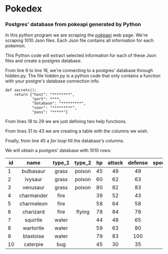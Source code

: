 # Pokedex
### Postgres' database from pokeapi generated by Python

In this python program we are scraping the [pokeapi](https://pokeapi.co/) web page.
We're scraping 1010 Json files. Each Json file contains all information for each pokemon.

This Python code will extract selected information for each of these Json files and create a postgres database.

From line 6 to line 16, we're connecting to a postgres' database through hidden.py.
The file hidden.py is a python code that only contains a function with your postgre's database connection info.

```
def secrets(): 
    return {"host": "********",
            "port": ****,
            "database": "*********",
            "user": "*********",
            "pass": "*****"}
```

From lines 18 to 29 we are just defining two help functions.

From lines 31 to 43 we are creating a table with the columns we wish.

Finally, from line 45 a *for loop* fill the database's columns.

We will obtain a postgres' database with 1010 rows:

id | name       | type_1 | type_2 | hp | attack | defense | special_atack | special_defense | speed |
-- | :--------: | :----: | :----: | -- | :----: | :-----: | :-----------: | :-------------: | :---: |
1  | bulbasaur	| grass	 | poison |	45 |	49	| 49	  | 65	          | 65	            | 45    |
2  | ivysaur	| grass	 | poison |	60 |	62	| 63	  | 80	          | 80	            | 60    |
3  | venusaur	| grass	 | poison |	80 |	82	| 83	  | 100	          | 100	            | 80    |
4  | charmander	| fire	 |        | 39 |	52	| 43	  | 60	          | 50	            | 65    |
5  | charmeleon	| fire	 | 	      | 58 |	64	| 58	  | 80	          | 65	            | 80    |
6  | charizard	| fire	 | flying |	78 |	84	| 78	  | 109	          | 85	            | 100   |
7  | squirtle	| water	 | 	      | 44 |	48	| 65	  | 50	          | 64	            | 43    |
8  | wartortle	| water	 |        |	59 |	63	| 80	  | 65	          | 80	            | 58    |
9  | blastoise	| water	 |        |	79 |	83	| 100	  | 85	          | 105	            | 78    |
10 | caterpie	| bug	 | 	      | 45 |	30	| 35	  | 20	          | 20	            | 45    |

